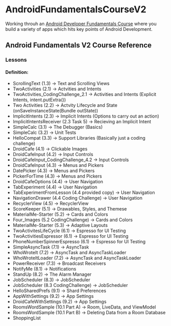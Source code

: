 # AndroidFundamentalsCourseV2

Working throuh an [Android Developer Fundamentals Course](https://developer.android.com/courses/fundamentals-training/overview-v2) where you build a variety of apps which hits key points of Android Development. 


## Android Fundamentals V2 Course Reference

### **Lessons**
#### Definition:
- ScrollingText (1.3) -> Text and Scrolling Views
- TwoActivities (2.1) -> Actvities and Intents
- TwoActivities_CodingChallenge_2.1 -> Activities and Intents (Explicit Intents, intent.putExtra())
- Two Activities (2.2) -> Actvity Lifecycle and State (onSaveInstanceState(Bundle outState))
- ImplicitIntents (2.3) -> Implicit Intents (Options to carry out an action)
- ImplicitIntentsReceiver (2.3 Task 5) -> Recieving an Implicit Intent
- SimpleCalc (3.1) -> The Debugger (Basics)
- SimpleCalc (3.2) -> Unit Tests
- HelloCompat (3.3) -> Support Libraries (Basically just a coding challenge)
- DroidCafe (4.1) -> Clickable Images
- DroidCafeInput (4.2) -> Input Controls
- DroidCafeInput_CodingChallenge_4.2 -> Input Controls
- DroidCafeInput (4.3) -> Menus and Pickers
- DatePicker (4.3) -> Menus and Pickers
- PickerForTime (4.3) -> Menus and Pickers
- DroidCafeOptions (4.4) -> User Navigation
- TabExperiment (4.4) -> User Navigation
- TabExperimentFromLesson (4.4 provided copy) -> User Navigation
- NavigationDrawer (4.4 Coding Challenge) -> User Navigation
- RecyclerView (4.5) -> RecyclerView
- ScoreKeeper (5.1) -> Drawables, Styles, and Themese
- MaterialMe-Starter (5.2) -> Cards and Colors
- Four_Images (5.2 CodingChallenge) -> Cards and Colors
- MaterialMe-Starter (5.3) -> Adaptive Layouts
- TwoActivitesLifeCycle (6.1) -> Espresso for UI Testing
- TwoActivitiesEspressor (6.1) -> Espresso for UI Testing
- PhoneNumberSpinnerEspresso (6.1) -> Espresso for UI Testing
- SimpleAsyncTask (7.1) -> AsyncTask
- WhoWroteIt (7.2) -> AsyncTask and AsyncTaskLoader
- WhoWroteItLoader (7.2) -> AsyncTask and AsyncTaskLoader
- PowerReceiver (7.3) -> Broadcast Receivers 
- NotifyMe (8.1) -> Notifications
- StandUp (8.2) -> The Alarm Manager
- JobScheduler (8.3) -> JobScheduler
- JobScheduler (8.3 CodingChallenge) -> JobScheduler
- HelloSharedPrefs (9.1) -> Shard Preferences
- AppWithSettings (9.2) -> App Settings
- DroidCafeWithSettings (9.2) -> App Settings
- RoomsWordSample (10.1 Part A) -> Room, LiveData, and ViewModel
- RoomsWordSample (10.1 Part B) -> Deleting Data from a Room Database
- ShoppingList

